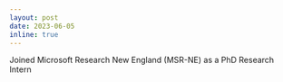 ```yaml
---
layout: post
date: 2023-06-05
inline: true
---
```


Joined Microsoft Research New England (MSR-NE) as a PhD Research Intern 
